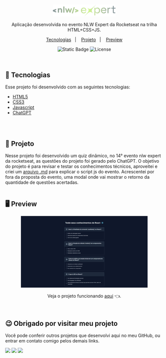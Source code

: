 <p align="center">
  <img alt="Logo NLW Expert - Rocketseat" src="./src/images/logo.png" width="200px" />
</p>
<p align="center">
Aplicação desenvolvida no evento NLW Expert da Rocketseat na trilha HTML+CSS+JS.
</p>
<p align="center">
  <a href="#-tecnologias">Tecnologias</a>&nbsp;&nbsp;&nbsp;|&nbsp;&nbsp;&nbsp;
  <a href="#-projeto">Projeto</a>&nbsp;&nbsp;&nbsp;|&nbsp;&nbsp;&nbsp;
  <a href="#-preview">Preview</a>
</p>

<p align="center">
  <img alt="Static Badge" src="https://img.shields.io/badge/Rocketseat-Course-blue">
  <img alt="License" src="https://img.shields.io/static/v1?label=license&message=MIT&color=49AA26&labelColor=000000">
</p>
<br>

## 🚀 Tecnologias
Esse projeto foi desenvolvido com as seguintes tecnologias:
- [HTML5](https://html.com/)
- [CSS3](https://developer.mozilla.org/pt-BR/docs/Web/CSS)
- [Javascript](https://www.javascript.com)
- [ChatGPT](https://chat.openai.com)
<br>
<br>

## 📖 Projeto
Nesse projeto foi desenvolvido um quiz dinâmico, no 14° evento nlw expert da rocketseat, as questões do projeto foi gerado pelo ChatGPT. O objetivo do projeto é para revisar e testar os conhecimentos técnicos, aproveitei e criei um <a href="src/js/expjs.md" target="_blank">arquivo .md</a> para explicar o script js do evento. Acrescentei por fora da proposta do evento, uma modal onde vai mostrar o retorno da quantidade de questões acertadas.
<br>
<br>


## 🖥 Preview
<p align="center">
  <img alt="Preview do projeto desenvolvido." src="./src/images/preview.jpg" width="80%">
</p>
<p align="center"> Veja o projeto funcionando <a href="https://kevynfirst.github.io/quiz" target="_blank">aqui</a> 👈.</p>
<br>

## 😉 Obrigado por visitar meu projeto
<p>Você pode conferir outros projetos que desenvolvi aqui no meu GitHub, ou entrar em contato comigo pelos demais links.</p>

<a href = "mailto:kevynfirst@gmail.com"><img src="https://img.shields.io/badge/-Gmail-%23333?style=for-the-badge&logo=gmail&logoColor=white" target="_blank"></a>
<a href="https://instagram.com/kevynfirst" target="_blank"><img src="https://img.shields.io/badge/-Instagram-%23E4405F?style=for-the-badge&logo=instagram&logoColor=white" target="_blank"></a>
<a href="https://www.linkedin.com/in/kevynfirst" target="_blank"><img src="https://img.shields.io/badge/-LinkedIn-%230077B5?style=for-the-badge&logo=linkedin&logoColor=white" target="blank"></a>
